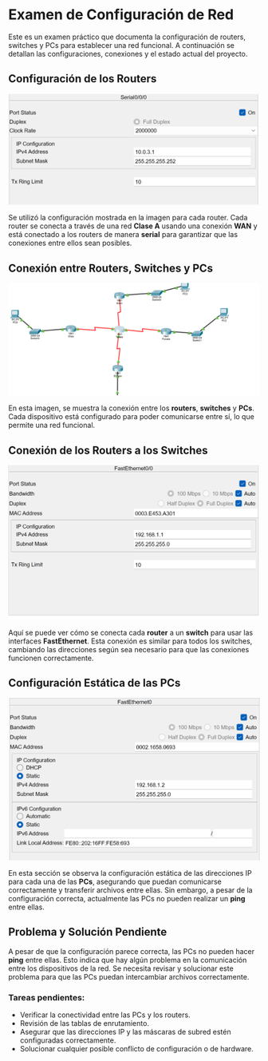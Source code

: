 # Examen de Configuración de Red

Este es un examen práctico que documenta la configuración de routers, switches y PCs para establecer una red funcional. A continuación se detallan las configuraciones, conexiones y el estado actual del proyecto.

## Configuración de los Routers

![Comandos desde terminal](./imagenes/examen1.png)

Se utilizó la configuración mostrada en la imagen para cada router. Cada router se conecta a través de una red **Clase A** usando una conexión **WAN** y está conectado a los routers de manera **serial** para garantizar que las conexiones entre ellos sean posibles.

## Conexión entre Routers, Switches y PCs

![Comandos desde terminal](./imagenes/examen2.png)

En esta imagen, se muestra la conexión entre los **routers**, **switches** y **PCs**. Cada dispositivo está configurado para poder comunicarse entre sí, lo que permite una red funcional.

## Conexión de los Routers a los Switches

![Comandos desde terminal](./imagenes/examen3.png)

Aquí se puede ver cómo se conecta cada **router** a un **switch** para usar las interfaces **FastEthernet**. Esta conexión es similar para todos los switches, cambiando las direcciones según sea necesario para que las conexiones funcionen correctamente.

## Configuración Estática de las PCs

![Comandos desde terminal](./imagenes/examen4.png)

En esta sección se observa la configuración estática de las direcciones IP para cada una de las **PCs**, asegurando que puedan comunicarse correctamente y transferir archivos entre ellas. Sin embargo, a pesar de la configuración correcta, actualmente las PCs no pueden realizar un **ping** entre ellas.

## Problema y Solución Pendiente

A pesar de que la configuración parece correcta, las PCs no pueden hacer **ping** entre ellas. Esto indica que hay algún problema en la comunicación entre los dispositivos de la red. Se necesita revisar y solucionar este problema para que las PCs puedan intercambiar archivos correctamente.

### Tareas pendientes:
- Verificar la conectividad entre las PCs y los routers.
- Revisión de las tablas de enrutamiento.
- Asegurar que las direcciones IP y las máscaras de subred estén configuradas correctamente.
- Solucionar cualquier posible conflicto de configuración o de hardware.


